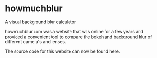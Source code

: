 # howmuchblur
A visual background blur calculator

howmuchblur.com was a website that was online for a few years and provided a convenient tool to compare the bokeh and background blur of different camera's and lenses.

The source code for this website can now be found here.
